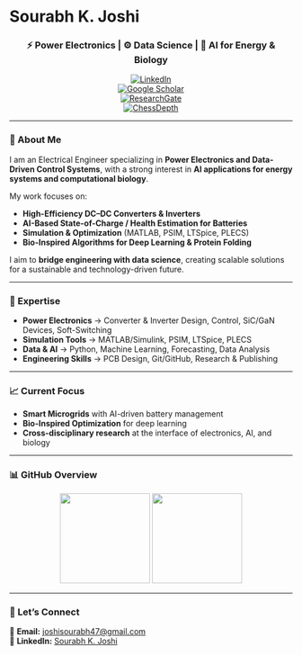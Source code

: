 # Sourabh K. Joshi  

<div align="center">

### ⚡ Power Electronics | ⚙ Data Science | 🧬 AI for Energy & Biology  

[![LinkedIn](https://img.shields.io/badge/LinkedIn-0A66C2?style=flat&logo=linkedin&logoColor=white)](https://www.linkedin.com/in/sourabhk_nitb)  
[![Google Scholar](https://img.shields.io/badge/Google%20Scholar-4285F4?style=flat&logo=google-scholar&logoColor=white)](https://scholar.google.com/citations?user=YOUR_GOOGLE_SCHOLAR_ID&hl=en)  
[![ResearchGate](https://img.shields.io/badge/ResearchGate-23A566?style=flat&logo=researchgate&logoColor=white)](https://www.researchgate.net/profile/YOUR_RESEARCHGATE_ID)  
[![ChessDepth](https://img.shields.io/badge/ChessDepth.in-orange?style=flat&logo=chess&logoColor=white)](https://www.chessdepth.in)  

</div>

---

### 🚀 About Me  
I am an Electrical Engineer specializing in **Power Electronics and Data-Driven Control Systems**, with a strong interest in **AI applications for energy systems and computational biology**.  

My work focuses on:  
- **High-Efficiency DC–DC Converters & Inverters**  
- **AI-Based State-of-Charge / Health Estimation for Batteries**  
- **Simulation & Optimization** (MATLAB, PSIM, LTSpice, PLECS)  
- **Bio-Inspired Algorithms for Deep Learning & Protein Folding**  

I aim to **bridge engineering with data science**, creating scalable solutions for a sustainable and technology-driven future.  

---

### 🔬 Expertise  

- **Power Electronics** → Converter & Inverter Design, Control, SiC/GaN Devices, Soft-Switching  
- **Simulation Tools** → MATLAB/Simulink, PSIM, LTSpice, PLECS  
- **Data & AI** → Python, Machine Learning, Forecasting, Data Analysis  
- **Engineering Skills** → PCB Design, Git/GitHub, Research & Publishing  

---

### 📈 Current Focus  
- **Smart Microgrids** with AI-driven battery management  
- **Bio-Inspired Optimization** for deep learning  
- **Cross-disciplinary research** at the interface of electronics, AI, and biology  

---

### 📊 GitHub Overview  

<p align="center">
  <img src="https://github-readme-stats.vercel.app/api?username=Sourabhjoshi1&show_icons=true&theme=default&hide=stars&hide_title=true&count_private=true" height="160">
  <img src="https://github-readme-stats.vercel.app/api/top-langs/?username=Sourabhjoshi1&layout=compact&theme=default&hide_title=true" height="160">
</p>

---

### 🤝 Let’s Connect  
📧 **Email:** joshisourabh47@gmail.com  
🔗 **LinkedIn:** [Sourabh K. Joshi](https://www.linkedin.com/in/sourabhk_nitb)  
